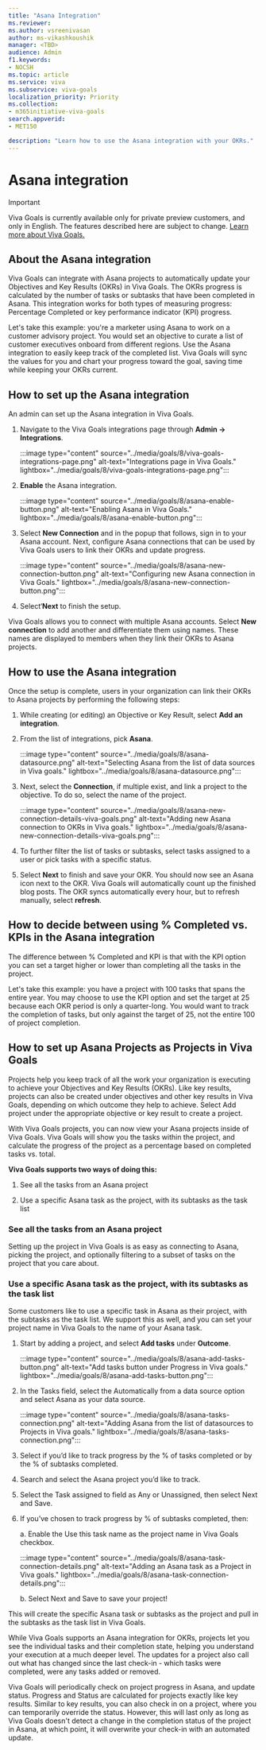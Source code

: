 ```yaml
---
title: "Asana Integration"
ms.reviewer: 
ms.author: vsreenivasan
author: ms-vikashkoushik
manager: <TBD>
audience: Admin
f1.keywords:
- NOCSH
ms.topic: article
ms.service: viva
ms.subservice: viva-goals
localization_priority: Priority
ms.collection:  
- m365initiative-viva-goals
search.appverid:
- MET150

description: "Learn how to use the Asana integration with your OKRs."
---
```


# Asana integration

> [!IMPORTANT]
> Viva Goals is currently available only for private preview customers, and only in English. The features described here are subject to change. [Learn more about Viva Goals.](https://go.microsoft.com/fwlink/?linkid=2189933)

## About the Asana integration

Viva Goals can integrate with Asana projects to automatically update your Objectives and Key Results (OKRs) in Viva Goals. The OKRs progress is calculated by the number of tasks or subtasks that have been completed in Asana. This integration works for both types of measuring progress: Percentage Completed or key performance indicator (KPI) progress.

Let's take this example: you're a marketer using Asana to work on a customer advisory project. You would set an objective to curate a list of customer executives onboard from different regions. Use the Asana integration to easily keep track of the completed list. Viva Goals will sync the values for you and chart your progress toward the goal, saving time while keeping your OKRs current.

## How to set up the Asana integration

An admin can set up the Asana integration in Viva Goals. 

1. Navigate to the Viva Goals integrations page through **Admin -> Integrations**.
    
    :::image type="content" source="../media/goals/8/viva-goals-integrations-page.png" alt-text="Integrations page in Viva Goals." lightbox="../media/goals/8/viva-goals-integrations-page.png":::

2. **Enable** the Asana integration.
    
    :::image type="content" source="../media/goals/8/asana-enable-button.png" alt-text="Enabling Asana in Viva Goals." lightbox="../media/goals/8/asana-enable-button.png":::

3. Select **New Connection** and in the popup that follows, sign in to your Asana account. Next, configure Asana connections that can be used by Viva Goals users to link their OKRs and update progress.
    
    :::image type="content" source="../media/goals/8/asana-new-connection-button.png" alt-text="Configuring new Asana connection in Viva Goals." lightbox="../media/goals/8/asana-new-connection-button.png":::

4. Select‘**Next** to finish the setup.

Viva Goals allows you to connect with multiple Asana accounts. Select **New connection** to add another and differentiate them using names. These names are displayed to members when they link their OKRs to Asana projects.

## How to use the Asana integration

Once the setup is complete, users in your organization can link their OKRs to Asana projects by performing the following steps:

1. While creating (or editing) an Objective or Key Result, select **Add an integration**.

2. From the list of integrations, pick **Asana**.
    
     :::image type="content" source="../media/goals/8/asana-datasource.png" alt-text="Selecting Asana from the list of data sources in Viva goals." lightbox="../media/goals/8/asana-datasource.png":::

3. Next, select the **Connection**, if multiple exist, and link a project to the objective. To do so, select the name of the project.
    
    :::image type="content" source="../media/goals/8/asana-new-connection-details-viva-goals.png" alt-text="Adding new Asana connection to OKRs in Viva goals." lightbox="../media/goals/8/asana-new-connection-details-viva-goals.png":::

4. To further filter the list of tasks or subtasks, select tasks assigned to a user or pick tasks with a specific status.

5. Select **Next** to finish and save your OKR. You should now see an Asana icon next to the OKR. Viva Goals will automatically count up the finished blog posts. The OKR syncs automatically every hour, but to refresh manually, select **refresh**.

## How to decide between using % Completed vs. KPIs in the Asana integration 

The difference between % Completed and KPI is that with the KPI option you can set a target higher or lower than completing all the tasks in the project.

Let's take this example: you have a project with 100 tasks that spans the entire year. You may choose to use the KPI option and set the target at 25 because each OKR period is only a quarter-long. You would want to track the completion of tasks, but only against the target of 25, not the entire 100 of project completion. 

## How to set up Asana Projects as Projects in Viva Goals

Projects help you keep track of all the work your organization is executing to achieve your Objectives and Key Results (OKRs). Like key results, projects can also be created under objectives and other key results in Viva Goals, depending on which outcome they help to achieve. Select Add project under the appropriate objective or key result to create a project.

With Viva Goals projects, you can now view your Asana projects inside of Viva Goals. Viva Goals will show you the tasks within the project, and calculate the progress of the project as a percentage based on completed tasks vs. total.

**Viva Goals supports two ways of doing this:**

1. See all the tasks from an Asana project

2. Use a specific Asana task as the project, with its subtasks as the task list

### See all the tasks from an Asana project

Setting up the project in Viva Goals is as easy as connecting to Asana, picking the project, and optionally filtering to a subset of tasks on the project that you care about.

### Use a specific Asana task as the project, with its subtasks as the task list

Some customers like to use a specific task in Asana as their project, with the subtasks as the task list. We support this as well, and you can set your project name in Viva Goals to the name of your Asana task. 

1. Start by adding a project, and select **Add tasks** under **Outcome**.
    
    :::image type="content" source="../media/goals/8/asana-add-tasks-button.png" alt-text="Add tasks button under Progress in Viva goals." lightbox="../media/goals/8/asana-add-tasks-button.png":::

2. In the Tasks field, select the Automatically from a data source option and select Asana as your data source.
    
    :::image type="content" source="../media/goals/8/asana-tasks-connection.png" alt-text="Adding Asana from the list of datasources to Projects in Viva goals." lightbox="../media/goals/8/asana-tasks-connection.png":::

3. Select if you’d like to track progress by the % of tasks completed or by the % of subtasks completed.

4. Search and select the Asana project you’d like to track.

5. Select the Task assigned to field as Any or Unassigned, then select Next and Save.

6. If you’ve chosen to track progress by % of subtasks completed, then:

    a. Enable the Use this task name as the project name in Viva Goals checkbox.
    
    :::image type="content" source="../media/goals/8/asana-task-connection-details.png" alt-text="Adding an Asana task as a Project in Viva goals." lightbox="../media/goals/8/asana-task-connection-details.png":::

    b. Select Next and Save to save your project! 

This will create the specific Asana task or subtasks as the project and pull in the subtasks as the task list in Viva Goals.

While Viva Goals supports an Asana integration for OKRs, projects let you see the individual tasks and their completion state, helping you understand your execution at a much deeper level. The updates for a project also call out what has changed since the last check-in - which tasks were completed, were any tasks added or removed.

Viva Goals will periodically check on project progress in Asana, and update status. Progress and Status are calculated for projects exactly like key results. Similar to key results, you can also check in on a project, where you can temporarily override the status. However, this will last only as long as Viva Goals doesn't detect a change in the completion status of the project in Asana, at which point, it will overwrite your check-in with an automated update.
